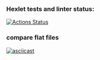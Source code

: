 ### Hexlet tests and linter status:
[![Actions Status](https://github.com/kazanmarat/python-project-50/actions/workflows/hexlet-check.yml/badge.svg)](https://github.com/kazanmarat/python-project-50/actions)


### compare flat files
[![asciicast](https://asciinema.org/a/3RKcToiPbZDYC1b3mTbehGNBR.svg)](https://asciinema.org/a/3RKcToiPbZDYC1b3mTbehGNBR)